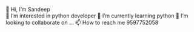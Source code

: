 👋 Hi, I’m Sandeep<br>
👀 I’m interested in python developer
🌱 I’m currently learning python
💞️ I’m looking to collaborate on ...
📫 How to reach me 9597752058

<!--
**sandeep-258/sandeep-258** is a ✨ _special_ ✨ repository because its `README.md` (this file) appears on your GitHub profile.

Here are some ideas to get you started:

- 🔭 I’m currently working on ...
- 🌱 I’m currently learning ...
- 👯 I’m looking to collaborate on ...
- 🤔 I’m looking for help with ...
- 💬 Ask me about ...
- 📫 How to reach me: ...
- 😄 Pronouns: ...
- ⚡ Fun fact: ...
-->
